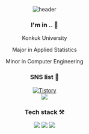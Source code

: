 <div align=center>
  
![header](https://capsule-render.vercel.app/api?type=wave&color=auto&height=200&section=header&text=eunbinni%20&fontSize=90)


<div align=center>
  
### I'm in .. 🏫
Konkuk University  
 
  Major in Applied Statistics
  
  Minor in Computer Engineering

<div align=center>
  
### SNS list 💌
  
[![Tistory](http://img.shields.io/badge/-Tech%20blog-black?style=flat-square&logo=Tistory&link=https://binnni.tistory.com/)](https://binnni.tistory.com/)   
  <a href="https://www.instagram.com/_binnni/"><img src="https://img.shields.io/badge/Instagram-E4405F?style=flat-square&logo=Blogger&logoColor=white"/></a>



<div align=center>
  
### Tech stack ⚒
<img src="https://img.shields.io/badge/Python-3776AB?style=flat-square&logo=Python&logoColor=white"/>      <img src="https://img.shields.io/badge/R-276DC3?style=flat-square&logo=R&logoColor=white"/>      <img src="https://img.shields.io/badge/C-A8B9CC?style=flat-square&logo=C&logoColor=white"/>


